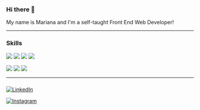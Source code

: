 ### Hi there 👋

My name is Mariana and I'm a self-taught Front End Web Developer!


___________________________________________________________________________
### Skills

<img src="https://img.shields.io/badge/-HTML-orange" /> <img src="https://img.shields.io/badge/-CSS-blue" /> <img src="https://img.shields.io/badge/-Javascript-yellow" /> <img src="https://img.shields.io/badge/-SASS-pink" />

<img src="https://img.shields.io/badge/-NPM-red" />  <img src="https://img.shields.io/badge/-Webpack-yellow" /> <img src="https://img.shields.io/badge/-GIT-orange" />


___________________________________________________________________________
### 

[<img src="https://img.shields.io/badge/LinkedIn-%230077B5.svg?&style=flat-square&logo=linkedin&logoColor=white" alt="LinkedIn">](https://www.instagram.com/mariana.codes/)

[<a href="#"><img src="https://img.shields.io/badge/Instagram-%23E4405F.svg?&style=flat-square&logo=instagram&logoColor=white" alt="Instagram">](https://www.instagram.com/mariana.codes/)

<!--
**Mariana-oliveira/Mariana-oliveira** is a ✨ _special_ ✨ repository because its `README.md` (this file) appears on your GitHub profile.

Here are some ideas to get you started:

- 🔭 I’m currently working on ...
- 🌱 I’m currently learning ...
- 👯 I’m looking to collaborate on ...
- 🤔 I’m looking for help with ...
- 💬 Ask me about ...
- 📫 How to reach me: ...
- 😄 Pronouns: ...
- ⚡ Fun fact: ...
-->
